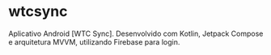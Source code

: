 # wtcsync
Aplicativo Android [WTC Sync]. Desenvolvido com Kotlin, Jetpack Compose e arquitetura MVVM, utilizando Firebase para login.
